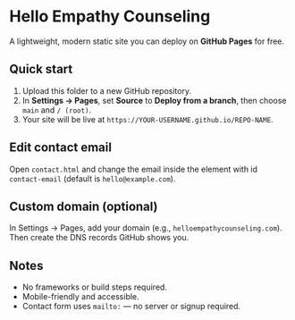 # Hello Empathy Counseling

A lightweight, modern static site you can deploy on **GitHub Pages** for free.

## Quick start
1. Upload this folder to a new GitHub repository.
2. In **Settings → Pages**, set **Source** to **Deploy from a branch**, then choose `main` and `/ (root)`.
3. Your site will be live at `https://YOUR-USERNAME.github.io/REPO-NAME`.

## Edit contact email
Open `contact.html` and change the email inside the element with id `contact-email` (default is `hello@example.com`).

## Custom domain (optional)
In Settings → Pages, add your domain (e.g., `helloempathycounseling.com`). Then create the DNS records GitHub shows you.

## Notes
- No frameworks or build steps required.
- Mobile-friendly and accessible.
- Contact form uses `mailto:` — no server or signup required.
